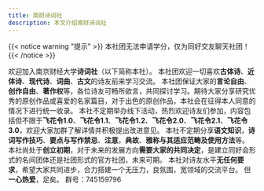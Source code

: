 ```yaml
---
title: 南财诗词社
description: 本文介绍南财诗词社
---
```

{{< notice warning "提示" >}} 
本社团无法申请学分，仅为同好交友聊天社团！
{{< /notice >}}

欢迎加入南京财经大学**诗词社**（以下简称本社）。 
本社团欢迎一切喜欢**古体诗**、**近体诗**、**现代诗**、**词曲**、**古文**的诗友前来学习交流。
本社团保证大家的**言论自由**、**创作自由**、**著作权**等，各位诗友可畅所欲言，共同探讨学习。期待大家分享研究优秀的原创作品或喜爱的名家篇目，对于出色的原创作品，本社会在征得本人同意的情况下进行统一收录。
本社不定期举办线下活动，热烈欢迎诗友们参加，内容包括但不限于**飞花令1.0**、**飞花令1.1**、**飞花令1.2**、**飞花令2.0**、**飞花令2.1**、**飞花令3.0**，欢迎大家加群了解详情并积极提出改进意见。
本社不定期分享**语文知识**，**诗词写作技巧**、**要点与写作禁忌**、**注意**，**典故**、**雅称与其适应范畴及使用方法**等。
本社尚处于**创立初期**，对于未来的发展方向**需要大家的共同决定**，是建立同好会形式的名间团体还是社团形式的官方社团，未来可期。
本社对诗友水平**无任何要求**，希望大家共同进步，合力搭建一个无压力，良氛围，宽领域的交流平台。
但**一心热爱**，足矣。
群号：745159796
